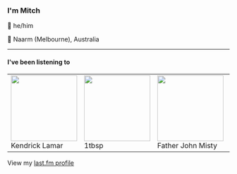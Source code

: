 <article><h3>I&#x27;m Mitch</h3><section><p>👨 he/him</p><p>📍 Naarm (Melbourne), Australia</p></section><hr/><section><h4>I&#x27;ve been listening to</h4><table><tbody><td><img src="https://lastfm.freetls.fastly.net/i/u/174s/8a59ed3a9c71cb5113325e2026889e4a.png" height="150px" alt="" role="presentation"/><br/>Kendrick Lamar</td><td><img src="https://lastfm.freetls.fastly.net/i/u/174s/d9dec2f7499cb0d0ed3ac2cfe900a325.png" height="150px" alt="" role="presentation"/><br/>1tbsp</td><td><img src="https://lastfm.freetls.fastly.net/i/u/174s/16c587c903bb6fd9cd2ede17ff32ac98.png" height="150px" alt="" role="presentation"/><br/>Father John Misty</td><td><img src="https://lastfm.freetls.fastly.net/i/u/174s/8c9b11d33b59bd8777dda6d4e4f6909e.png" height="150px" alt="" role="presentation"/><br/>Galantis</td><td><img src="https://lastfm.freetls.fastly.net/i/u/174s/940351f3cd3404d81c6dfe62ffb55c6c.png" height="150px" alt="" role="presentation"/><br/>Madonna</td></tbody></table><span>View my <a href="https://www.last.fm/user/my-slab">last.fm profile</a></span></section></article>